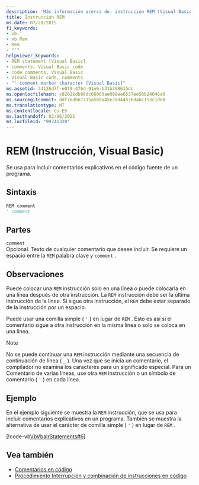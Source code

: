 ```yaml
---
description: 'Más información acerca de: instrucción REM (Visual Basic)'
title: Instrucción REM
ms.date: 07/20/2015
f1_keywords:
- vb.'
- vb.Rem
- Rem
- "'"
helpviewer_keywords:
- REM statement [Visual Basic]
- comments, Visual Basic code
- code comments, Visual Basic
- Visual Basic code, comments
- "' comment marker character [Visual Basic]"
ms.assetid: 34126d7f-e0f9-476d-91e6-b31b398615dc
ms.openlocfilehash: c82621db98dc66060ae098ee6537ee58b24046a0
ms.sourcegitcommit: ddf7edb67715a5b9a45e3dd44536dabc153c1de0
ms.translationtype: MT
ms.contentlocale: es-ES
ms.lasthandoff: 02/06/2021
ms.locfileid: "99741320"
---
```

# <a name="rem-statement-visual-basic"></a>REM (Instrucción, Visual Basic)

Se usa para incluir comentarios explicativos en el código fuente de un programa.  
  
## <a name="syntax"></a>Sintaxis  
  
```vb  
REM comment  
' comment  
```  
  
## <a name="parts"></a>Partes  

 `comment`  
 Opcional. Texto de cualquier comentario que desee incluir. Se requiere un espacio entre la `REM` palabra clave y `comment` .  
  
## <a name="remarks"></a>Observaciones  

 Puede colocar una `REM` instrucción solo en una línea o puede colocarla en una línea después de otra instrucción. La `REM` instrucción debe ser la última instrucción de la línea. Si sigue otra instrucción, el `REM` debe estar separado de la instrucción por un espacio.  
  
 Puede usar una comilla simple ( `'` ) en lugar de `REM` . Esto es así si el comentario sigue a otra instrucción en la misma línea o solo se coloca en una línea.  
  
> [!NOTE]
> No se puede continuar una `REM` instrucción mediante una secuencia de continuación de línea ( `_` ). Una vez que se inicia un comentario, el compilador no examina los caracteres para un significado especial. Para un Comentario de varias líneas, use otra `REM` instrucción o un símbolo de comentario ( `'` ) en cada línea.  
  
## <a name="example"></a>Ejemplo  

 En el ejemplo siguiente se muestra la `REM` instrucción, que se usa para incluir comentarios explicativos en un programa. También se muestra la alternativa de usar el carácter de comilla simple ( `'` ) en lugar de `REM` .  
  
 [!code-vb[VbVbalrStatements#6](~/samples/snippets/visualbasic/VS_Snippets_VBCSharp/VbVbalrStatements/VB/Class1.vb#6)]  
  
## <a name="see-also"></a>Vea también

- [Comentarios en código](../../programming-guide/program-structure/comments-in-code.md)
- [Procedimiento Interrupción y combinación de instrucciones en código](../../programming-guide/program-structure/how-to-break-and-combine-statements-in-code.md)
